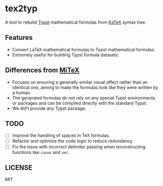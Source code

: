 # tex2typ

A tool to rebuild [Typst](https://typst.app/) mathematical formulas from [KaTeX](https://katex.org/) syntax tree.

## Features

- Convert LaTeX mathematical formulas to Typst mathematical formulas.
- Extremely useful for building Typst formula datasets.

## Differences from [MiTeX](https://github.com/mitex-rs/mitex)

- Focuses on ensuring a generally similar visual effect rather than an identical one, aiming to make the formulas look like they were written by a human.
- The generated formulas do not rely on any special Typst environments or packages and can be compiled directly with the standard Typst.
- We did't provide any Typst package.

## TODO

- [ ] Improve the handling of spaces in TeX formulas.
- [ ] Refactor and optimize the code logic to reduce redundancy.
- [ ] Fix the issue with incorrect delimiter passing when reconstructing functions like `cases` and `vec`.

## LICENSE

MIT
